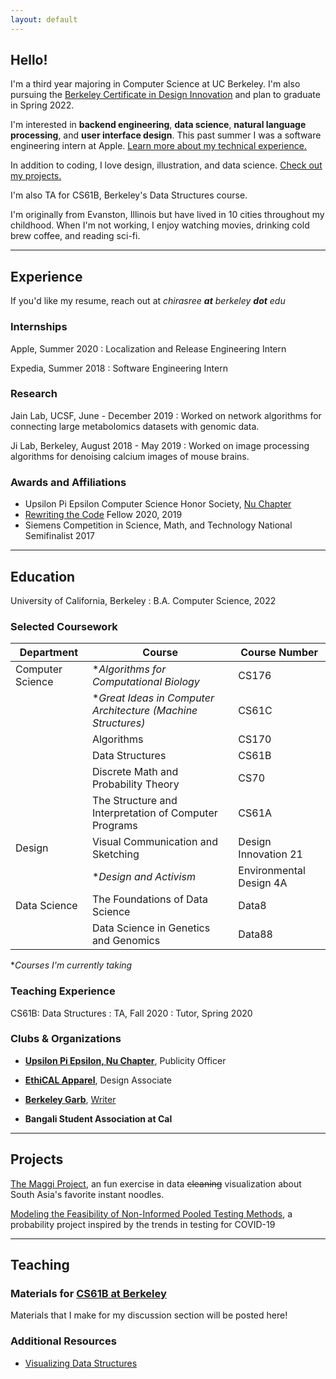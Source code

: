 ```yaml
---
layout: default
---
```

## Hello!
I'm a third year majoring in Computer Science at UC Berkeley. I'm also pursuing the [Berkeley Certificate in Design Innovation](https://bcdi.berkeley.edu) and plan to graduate in Spring 2022.

I'm interested in **backend engineering**, **data science**, **natural language processing**, and **user interface design**. This past summer I was a software engineering intern at Apple. [Learn more about my technical experience.](./#experience)

In addition to coding, I love design, illustration, and data science. [Check out my projects.](./#projects)

I'm also TA for CS61B, Berkeley's Data Structures course. 

I'm originally from Evanston, Illinois but have lived in 10 cities throughout my childhood. 
When I'm not working, I enjoy watching movies, drinking cold brew coffee, and reading sci-fi.

---

## Experience
If you'd like my resume, reach out at *chirasree **at** berkeley **dot** edu*

### Internships
Apple, Summer 2020 
: Localization and Release Engineering Intern

Expedia, Summer 2018
: Software Engineering Intern

### Research

Jain Lab, UCSF, June - December 2019
: Worked on network algorithms for connecting large metabolomics datasets with genomic data.

Ji Lab, Berkeley, August 2018 - May 2019
: Worked on image processing algorithms for denoising calcium images of mouse brains.

### Awards and Affiliations

- Upsilon Pi Epsilon Computer Science Honor Society, [Nu Chapter](https://upe.berkeley.edu)
- [Rewriting the Code](https://rewritingthecode.org) Fellow 2020, 2019
- Siemens Competition in Science, Math, and Technology National Semifinalist 2017


***


## Education

University of California, Berkeley
: B.A. Computer Science, 2022


### Selected Coursework

| Department       | Course                                                | Course Number        |
|------------------|-------------------------------------------------------|----------------------|
| Computer Science | **Algorithms for Computational Biology*               | CS176                |
|                  | **Great Ideas in Computer Architecture (Machine Structures)* | CS61C         |
|                  | Algorithms                                            | CS170                |
|                  | Data Structures                                       | CS61B                |
|                  | Discrete Math and Probability Theory                  | CS70                 |
|                  | The Structure and Interpretation of Computer Programs | CS61A                |
| Design           | Visual Communication and Sketching                    | Design Innovation 21 |
|                  | **Design and Activism*                             | Environmental Design 4A|
| Data Science     | The Foundations of Data Science                       | Data8                |
|                  | Data Science in Genetics and Genomics                 | Data88               |

**Courses I'm currently taking*

### Teaching Experience

CS61B: Data Structures
: TA, Fall 2020
: Tutor, Spring 2020

### Clubs & Organizations

- [**Upsilon Pi Epsilon, Nu Chapter**](https://upe.berkeley.edu), 
Publicity Officer

- [**EthiCAL Apparel**](https://ethicalapparel.org/), Design Associate

- [**Berkeley Garb**](https://www.berkeleygarb.com/), [Writer](https://www.berkeleygarb.com/members/chirasree-mandal)

- **Bangali Student Association at Cal**

***

## Projects

[The Maggi Project](./projects/maggi), an fun exercise in data ~~cleaning~~ visualization about South Asia's favorite instant noodles.

[Modeling the Feasibility of Non-Informed Pooled Testing Methods](https://paper.dropbox.com/doc/Modeling-the-Feasibility-of-Non-Informed-Pooled-Testing-Methods-2Oz1WGhACaBr5lj4ch4fl), a probability project inspired by the trends in testing for COVID-19

***

## Teaching 
### Materials for [CS61B at Berkeley](https://fa20.datastructur.es/index.html)

Materials that I make for my discussion section will be posted here!

### Additional Resources

- [Visualizing Data Structures](https://www.cs.usfca.edu/~galles/visualization/Algorithms.html)


